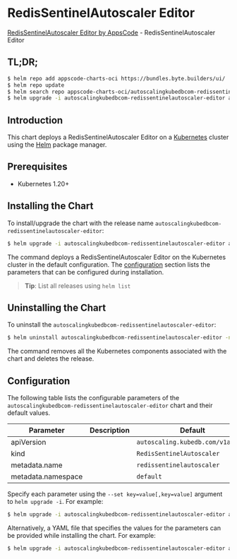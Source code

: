 # RedisSentinelAutoscaler Editor

[RedisSentinelAutoscaler Editor by AppsCode](https://byte.builders) - RedisSentinelAutoscaler Editor

## TL;DR;

```bash
$ helm repo add appscode-charts-oci https://bundles.byte.builders/ui/
$ helm repo update
$ helm search repo appscode-charts-oci/autoscalingkubedbcom-redissentinelautoscaler-editor --version=v0.4.20
$ helm upgrade -i autoscalingkubedbcom-redissentinelautoscaler-editor appscode-charts-oci/autoscalingkubedbcom-redissentinelautoscaler-editor -n default --create-namespace --version=v0.4.20
```

## Introduction

This chart deploys a RedisSentinelAutoscaler Editor on a [Kubernetes](http://kubernetes.io) cluster using the [Helm](https://helm.sh) package manager.

## Prerequisites

- Kubernetes 1.20+

## Installing the Chart

To install/upgrade the chart with the release name `autoscalingkubedbcom-redissentinelautoscaler-editor`:

```bash
$ helm upgrade -i autoscalingkubedbcom-redissentinelautoscaler-editor appscode-charts-oci/autoscalingkubedbcom-redissentinelautoscaler-editor -n default --create-namespace --version=v0.4.20
```

The command deploys a RedisSentinelAutoscaler Editor on the Kubernetes cluster in the default configuration. The [configuration](#configuration) section lists the parameters that can be configured during installation.

> **Tip**: List all releases using `helm list`

## Uninstalling the Chart

To uninstall the `autoscalingkubedbcom-redissentinelautoscaler-editor`:

```bash
$ helm uninstall autoscalingkubedbcom-redissentinelautoscaler-editor -n default
```

The command removes all the Kubernetes components associated with the chart and deletes the release.

## Configuration

The following table lists the configurable parameters of the `autoscalingkubedbcom-redissentinelautoscaler-editor` chart and their default values.

|     Parameter      | Description |                   Default                    |
|--------------------|-------------|----------------------------------------------|
| apiVersion         |             | <code>autoscaling.kubedb.com/v1alpha1</code> |
| kind               |             | <code>RedisSentinelAutoscaler</code>         |
| metadata.name      |             | <code>redissentinelautoscaler</code>         |
| metadata.namespace |             | <code>default</code>                         |


Specify each parameter using the `--set key=value[,key=value]` argument to `helm upgrade -i`. For example:

```bash
$ helm upgrade -i autoscalingkubedbcom-redissentinelautoscaler-editor appscode-charts-oci/autoscalingkubedbcom-redissentinelautoscaler-editor -n default --create-namespace --version=v0.4.20 --set apiVersion=autoscaling.kubedb.com/v1alpha1
```

Alternatively, a YAML file that specifies the values for the parameters can be provided while
installing the chart. For example:

```bash
$ helm upgrade -i autoscalingkubedbcom-redissentinelautoscaler-editor appscode-charts-oci/autoscalingkubedbcom-redissentinelautoscaler-editor -n default --create-namespace --version=v0.4.20 --values values.yaml
```
